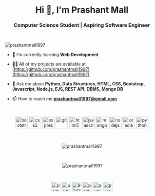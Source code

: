 <h1 align="center">Hi 👋, I'm Prashant Mall</h1>
<h3 align="center">Computer Science Student | Aspiring Software Engineer</h3>

<br>
<p align="left"> <img src="https://komarev.com/ghpvc/?username=prashantmall1997" alt="prashantmall1997" /> </p>

- 🌱 I’m currently learning **Web Development**

- 👨‍💻 All of my projects are available at [https://github.com/prashantmall1997](https://github.com/prashantmall1997)

- 💬 Ask me about **Python, Data Structures, HTML, CSS, Bootstrap, Javascript, Node.js, EJS, REST API, DBMS, Mongo DB**

- 📫 How to reach me **prashantmall1997@gmail.com**

<br>

<p align="center"><img src="https://devicons.github.io/devicon/devicon.git/icons/bootstrap/bootstrap-plain.svg" alt="bootstrap" width="40" height="40"/> <img src="https://devicons.github.io/devicon/devicon.git/icons/css3/css3-original-wordmark.svg" alt="css3" width="40" height="40"/> <img src="https://devicons.github.io/devicon/devicon.git/icons/express/express-original-wordmark.svg" alt="express" width="40" height="40"/> <img src="https://www.vectorlogo.zone/logos/git-scm/git-scm-icon.svg" alt="git" width="40" height="40"/> <img src="https://devicons.github.io/devicon/devicon.git/icons/html5/html5-original-wordmark.svg" alt="html5" width="40" height="40"/> <img src="https://devicons.github.io/devicon/devicon.git/icons/javascript/javascript-original.svg" alt="javascript" width="40" height="40"/> <img src="https://devicons.github.io/devicon/devicon.git/icons/mongodb/mongodb-original-wordmark.svg" alt="mongodb" width="40" height="40"/> <img src="https://devicons.github.io/devicon/devicon.git/icons/nodejs/nodejs-original-wordmark.svg" alt="nodejs" width="40" height="40"/> <img src="https://devicons.github.io/devicon/devicon.git/icons/oracle/oracle-original.svg" alt="oracle" width="40" height="40"/> <img src="https://devicons.github.io/devicon/devicon.git/icons/python/python-original.svg" alt="python" width="40" height="40"/></p>

<br>
<div align="center">
<p><img align="center" src="https://github-readme-stats.vercel.app/api/top-langs/?username=prashantmall1997&layout=compact&hide=html" alt="prashantmall1997" /></p>
<br>
<p>&nbsp;<img align="center" src="https://github-readme-stats.vercel.app/api?username=prashantmall1997&show_icons=true" alt="prashantmall1997" /></p>
</div>

<br>
<p align="center">
<a href="https://twitter.com/prashantmall97" target="blank"><img align="center" src="https://cdn.jsdelivr.net/npm/simple-icons@3.0.1/icons/twitter.svg" alt="prashantmall97" height="30" width="30" /></a>
<a href="https://linkedin.com/in/prashantmall1997" target="blank"><img align="center" src="https://cdn.jsdelivr.net/npm/simple-icons@3.0.1/icons/linkedin.svg" alt="prashantmall1997" height="30" width="30" /></a>
<a href="https://stackoverflow.com/users/9242694" target="blank"><img align="center" src="https://cdn.jsdelivr.net/npm/simple-icons@3.0.1/icons/stackoverflow.svg" alt="9242694" height="30" width="30" /></a>
<a href="https://fb.com/prashantmall1997" target="blank"><img align="center" src="https://cdn.jsdelivr.net/npm/simple-icons@3.0.1/icons/facebook.svg" alt="prashantmall1997" height="30" width="30" /></a>
<a href="https://instagram.com/prashant.mall" target="blank"><img align="center" src="https://cdn.jsdelivr.net/npm/simple-icons@3.0.1/icons/instagram.svg" alt="prashant.mall" height="30" width="30" /></a>
<a href="https://www.youtube.com/c/prashantmall1997" target="blank"><img align="center" src="https://cdn.jsdelivr.net/npm/simple-icons@3.0.1/icons/youtube.svg" alt="prashantmall1997" height="30" width="30" /></a>
</p>
